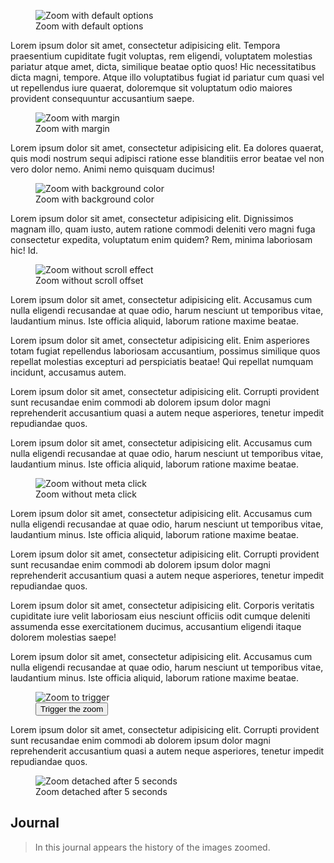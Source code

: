 <figure>
  <img
    id="zoom-default"
    src="images/image-1.jpg"
    alt="Zoom with default options"
  >
  <figcaption>Zoom with default options</figcaption>
</figure>

<p>
  Lorem ipsum dolor sit amet, consectetur adipisicing elit.
  Tempora praesentium cupiditate fugit voluptas, rem eligendi, voluptatem molestias pariatur atque amet,
  dicta, similique beatae optio quos! Hic necessitatibus dicta magni, tempore.
  Atque illo voluptatibus fugiat id pariatur cum quasi vel ut repellendus iure quaerat,
  doloremque sit voluptatum odio maiores provident consequuntur accusantium saepe.
</p>

<figure>
  <img
    id="zoom-margin"
    src="images/image-2.jpg"
    alt="Zoom with margin"
  >
  <figcaption>Zoom with margin</figcaption>
</figure>

<p>
  Lorem ipsum dolor sit amet, consectetur adipisicing elit.
  Ea dolores quaerat, quis modi nostrum sequi adipisci ratione esse
    blanditiis error beatae vel non vero dolor nemo. Animi nemo quisquam ducimus!
</p>

<figure>
  <img
    id="zoom-background"
    src="images/image-3.jpg"
    alt="Zoom with background color"
  >
  <figcaption>Zoom with background color</figcaption>
</figure>

<p>
  Lorem ipsum dolor sit amet, consectetur adipisicing elit. Dignissimos magnam illo,
  quam iusto, autem ratione commodi deleniti vero magni fuga consectetur expedita,
  voluptatum enim quidem? Rem, minima laboriosam hic! Id.
</p>

<figure class="pull-right">
  <img
    id="zoom-scrollOffset"
    src="images/image-4.jpg"
    alt="Zoom without scroll effect"
  >
  <figcaption>Zoom without scroll offset</figcaption>
</figure>

<p>
  Lorem ipsum dolor sit amet, consectetur adipisicing elit. Accusamus cum nulla
  eligendi recusandae at quae odio, harum nesciunt ut temporibus vitae, laudantium minus.
  Iste officia aliquid, laborum ratione maxime beatae.
</p>

<p>
  Lorem ipsum dolor sit amet, consectetur adipisicing elit. Enim asperiores totam fugiat
  repellendus laboriosam accusantium, possimus similique quos repellat molestias excepturi
  ad perspiciatis beatae! Qui repellat numquam incidunt, accusamus autem.
</p>

<p>
  Lorem ipsum dolor sit amet, consectetur adipisicing elit.
  Corrupti provident sunt recusandae enim commodi ab dolorem ipsum dolor magni
  reprehenderit accusantium quasi a autem neque asperiores, tenetur impedit repudiandae quos.
</p>

<p>
  Lorem ipsum dolor sit amet, consectetur adipisicing elit.
  Accusamus cum nulla eligendi recusandae at quae odio, harum nesciunt ut
  temporibus vitae, laudantium minus. Iste officia aliquid, laborum ratione maxime beatae.
</p>

<figure class="pull-left">
  <img
    id="zoom-metaClick"
    src="images/image-5.jpg"
    alt="Zoom without meta click"
  >
  <figcaption>Zoom without meta click</figcaption>
</figure>

<p>
  Lorem ipsum dolor sit amet, consectetur adipisicing elit.
  Accusamus cum nulla eligendi recusandae at quae odio, harum nesciunt ut
  temporibus vitae, laudantium minus. Iste officia aliquid, laborum ratione maxime beatae.
</p>

<p>
  Lorem ipsum dolor sit amet, consectetur adipisicing elit.
  Corrupti provident sunt recusandae enim commodi ab dolorem ipsum dolor magni
  reprehenderit accusantium quasi a autem neque asperiores, tenetur impedit repudiandae quos.
</p>

<p>
  Lorem ipsum dolor sit amet, consectetur adipisicing elit.
  Corporis veritatis cupiditate iure velit laboriosam eius nesciunt officiis
  odit cumque deleniti assumenda esse exercitationem ducimus, accusantium eligendi itaque dolorem molestias saepe!
</p>

<p>
  Lorem ipsum dolor sit amet, consectetur adipisicing elit.
  Accusamus cum nulla eligendi recusandae at quae odio, harum nesciunt ut
  temporibus vitae, laudantium minus. Iste officia aliquid, laborum ratione maxime beatae.
</p>

<figure>
  <img
    id="zoom-trigger"
    src="images/image-6.jpg"
    alt="Zoom to trigger"
  >
  <figcaption>
    <button id="btn-trigger" class="button">Trigger the zoom</button>
  </figcaption>
</figure>

<p>
  Lorem ipsum dolor sit amet, consectetur adipisicing elit.
  Corrupti provident sunt recusandae enim commodi ab dolorem ipsum dolor magni
  reprehenderit accusantium quasi a autem neque asperiores, tenetur impedit repudiandae quos.
</p>

<figure>
  <img
    id="zoom-detach"
    src="images/image-7.jpg"
    alt="Zoom detached after 5 seconds"
  >
  <figcaption>Zoom detached after 5 seconds</figcaption>
</figure>

<h2>Journal</h2>

<blockquote id="journal">
    <p>In this journal appears the history of the images zoomed.</p>
</blockquote>
